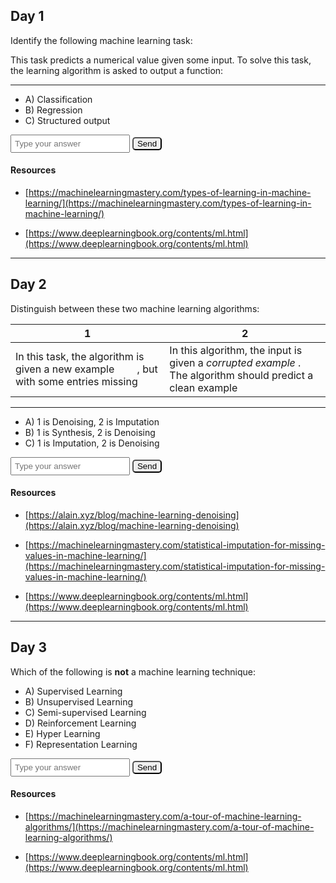 ## Day 1

Identify the following machine learning task:

This task predicts a numerical value given some input. To solve this task, the learning algorithm is asked to output a function: <span id="katex_day1_0" class="katex-formula"></span>

---

- A) Classification
- B) Regression
- C) Structured output

<input type="text" placeholder="Type your answer" id="day1_choice" name="day1_choice"/>
<button type="submit" id="day1_submit" class="button">Send</button> 
<div id="day1_feedback"></div>

#### Resources
- [https://machinelearningmastery.com/types-of-learning-in-machine-learning/](https://machinelearningmastery.com/types-of-learning-in-machine-learning/)

- [https://www.deeplearningbook.org/contents/ml.html](https://www.deeplearningbook.org/contents/ml.html)

---

## Day 2

Distinguish between these two machine learning algorithms:

|1|2
|-----|-----
| In this task, the algorithm is given a new example <span id="katex_day2_0" class="katex-formula"></span>, but with some entries missing | In this algorithm, the input is given a *corrupted example* <span id="katex_day2_1"></span>. The algorithm should predict a clean example <span id="katex_day2_2"></span>

---

- A) 1 is Denoising, 2 is Imputation
- B) 1 is Synthesis, 2 is Denoising
- C) 1 is Imputation, 2 is Denoising

<input type="text" placeholder="Type your answer" id="day2_choice" name="day2_choice"/>
<button type="submit" id="day2_submit" class="button">Send</button> 
<div id="day2_feedback"></div>

#### Resources
- [https://alain.xyz/blog/machine-learning-denoising](https://alain.xyz/blog/machine-learning-denoising)

- [https://machinelearningmastery.com/statistical-imputation-for-missing-values-in-machine-learning/](https://machinelearningmastery.com/statistical-imputation-for-missing-values-in-machine-learning/)

- [https://www.deeplearningbook.org/contents/ml.html](https://www.deeplearningbook.org/contents/ml.html)

---

## Day 3

Which of the following is **not** a machine learning technique:

- A) Supervised Learning
- B) Unsupervised Learning
- C) Semi-supervised Learning
- D) Reinforcement Learning
- E) Hyper Learning
- F) Representation Learning

<input type="text" placeholder="Type your answer" id="day3_choice" name="day3_choice"/>
<button type="submit" id="day3_submit" class="button">Send</button> 
<div id="day3_feedback"></div>

#### Resources
- [https://machinelearningmastery.com/a-tour-of-machine-learning-algorithms/](https://machinelearningmastery.com/a-tour-of-machine-learning-algorithms/)

- [https://www.deeplearningbook.org/contents/ml.html](https://www.deeplearningbook.org/contents/ml.html)



<link rel="stylesheet" href="https://cdn.jsdelivr.net/npm/katex@0.12.0/dist/katex.min.css" integrity="sha384-AfEj0r4/OFrOo5t7NnNe46zW/tFgW6x/bCJG8FqQCEo3+Aro6EYUG4+cU+KJWu/X" crossorigin="anonymous">
<style>
  .katex-formula {
    padding: 1em;
    display: inline;
  }
  button[type=submit] {
    border-radius: 5px;
  }
  input {
    padding: 5px;
  }
</style>
<script src="https://cdn.jsdelivr.net/npm/katex@0.12.0/dist/katex.min.js" integrity="sha384-g7c+Jr9ZivxKLnZTDUhnkOnsh30B4H0rpLUpJ4jAIKs4fnJI+sEnkvrMWph2EDg4" crossorigin="anonymous"></script>

<script>
  const selectAnswer = (answer, submit_id, choice_id, feedback_id) => {
    const feedback = document.getElementById(feedback_id)
    const choice = document.getElementById(choice_id);
    console.log(submit_id, choice.value)
    if (choice.value.toLowerCase() == answer) {
      feedback.innerHTML = "Correct!"
    } else {
      feedback.innerHTML = "Not quite."
    }
  }

  const days = [
    [1,"b", [String.raw`f : \R^n \to \R`]],
    [2,"c", [String.raw`x \in \R^n`, String.raw`\hat{x} \in \R^n`, String.raw`x`]],
    [3,"e", []]
  ]
  for (let i in  days) {
    [id, ans, formulas] =  days[i]
    let fn = function(id, ans, forumulas) {
       elem = document.getElementById("day" + id + "_submit")
       elem.addEventListener(("click"), () => {
         selectAnswer(ans, "day" + id + "_submit", "day" + id + "_choice", "day" + id + "_feedback")
       });
    
      for (fid in formulas) {
        katex.render(formulas[fid], document.getElementById("katex_day" + id + "_" + fid), {
          throwOnError: false
        });
      }
    }
    fn(id, ans, formulas)
  }
</script>

